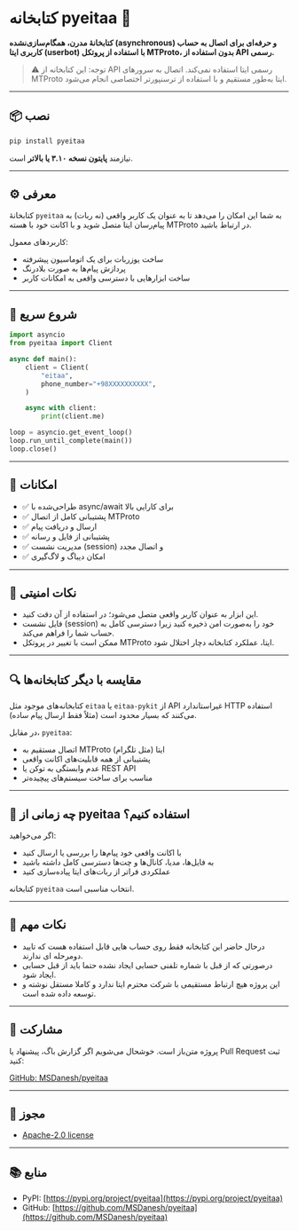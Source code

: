 # کتابخانه pyeitaa 🚀

**کتابخانهٔ مدرن، همگام‌سازی‌نشده (asynchronous) و حرفه‌ای برای اتصال به حساب کاربری ایتا (userbot) با استفاده از پروتکل MTProto، بدون استفاده از API رسمی.**

> ⚠️ توجه: این کتابخانه از API رسمی ایتا استفاده نمی‌کند. اتصال به سرورهای MTProto ایتا به‌طور مستقیم و با استفاده از ترسنپورتر اختصاصی انجام می‌شود.

---

## 📦 نصب

```bash
pip install pyeitaa
```

نیازمند **پایتون نسخه ۳.۱۰ یا بالاتر** است.

---

## ⚙️ معرفی

کتابخانهٔ `pyeitaa` به شما این امکان را می‌دهد تا به عنوان یک کاربر واقعی (نه ربات) به پیام‌رسان ایتا متصل شوید و با اکانت خود با هسته MTProto در ارتباط باشید.

کاربردهای معمول:

- ساخت یوزربات برای یک اتوماسیون پیشرفته
- پردازش پیام‌ها به صورت بلادرنگ
- ساخت ابزارهایی با دسترسی واقعی به امکانات کاربر

---

## 🚀 شروع سریع

```python
import asyncio
from pyeitaa import Client

async def main():
    client = Client(
        "eitaa",
        phone_number="+98XXXXXXXXXX",
    )

    async with client:
        print(client.me)

loop = asyncio.get_event_loop()
loop.run_until_complete(main())
loop.close()
```

---

## 🧰 امکانات

- ✅ طراحی‌شده با async/await برای کارایی بالا
- ✅ پشتیبانی کامل از اتصال MTProto
- ✅ ارسال و دریافت پیام
- ✅ پشتیبانی از فایل و رسانه
- ✅ مدیریت نشست (session) و اتصال مجدد
- ✅ امکان دیباگ و لاگ‌گیری


---

## 🔐 نکات امنیتی

- این ابزار به عنوان کاربر واقعی متصل می‌شود؛ در استفاده از آن دقت کنید.
- فایل نشست (session) خود را به‌صورت امن ذخیره کنید زیرا دسترسی کامل به حساب شما را فراهم می‌کند.
- ممکن است با تغییر در پروتکل MTProto ایتا، عملکرد کتابخانه دچار اختلال شود.

---

## 🔍 مقایسه با دیگر کتابخانه‌ها

کتابخانه‌های موجود مثل `eitaa` یا `eitaa-pykit` از API غیراستاندارد HTTP استفاده می‌کنند که بسیار محدود است (مثلاً فقط ارسال پیام ساده).

در مقابل، `pyeitaa`:

- اتصال مستقیم به MTProto ایتا (مثل تلگرام)
- پشتیبانی از همه قابلیت‌های اکانت واقعی
- عدم وابستگی به توکن یا REST API
- مناسب برای ساخت سیستم‌های پیچیده‌تر

---

## 🧪 چه زمانی از pyeitaa استفاده کنیم؟

اگر می‌خواهید:

- با اکانت واقعی خود پیام‌ها را بررسی یا ارسال کنید
- به فایل‌ها، مدیا، کانال‌ها و چت‌ها دسترسی کامل داشته باشید
- عملکردی فراتر از ربات‌های ایتا پیاده‌سازی کنید

کتابخانه `pyeitaa` انتخاب مناسبی است.

---

## 📝 نکات مهم

- درحال حاضر این کتابخانه فقط روی حساب هایی قابل استفاده هست که تایید دومرحله ای ندارند.
- درصورتی که از قبل با شماره تلفنی حسابی ایجاد نشده حتما باید از قبل حسابی ایجاد شود.
- این پروژه هیچ ارتباط مستقیمی با شرکت محترم ایتا ندارد و کاملا مستقل نوشته و توسعه داده شده است.

---

## 🤝 مشارکت

پروژه متن‌باز است. خوشحال می‌شویم اگر گزارش باگ، پیشنهاد یا Pull Request ثبت کنید:

[GitHub: MSDanesh/pyeitaa](https://github.com/MSDanesh/pyeitaa)

---

## 📜 مجوز

- [ Apache-2.0 license](https://github.com/MSDanesh/pyeitaa/blob/master/LICENSE)

---

## 📚 منابع

- PyPI: [https://pypi.org/project/pyeitaa](https://pypi.org/project/pyeitaa)
- GitHub: [https://github.com/MSDanesh/pyeitaa](https://github.com/MSDanesh/pyeitaa)